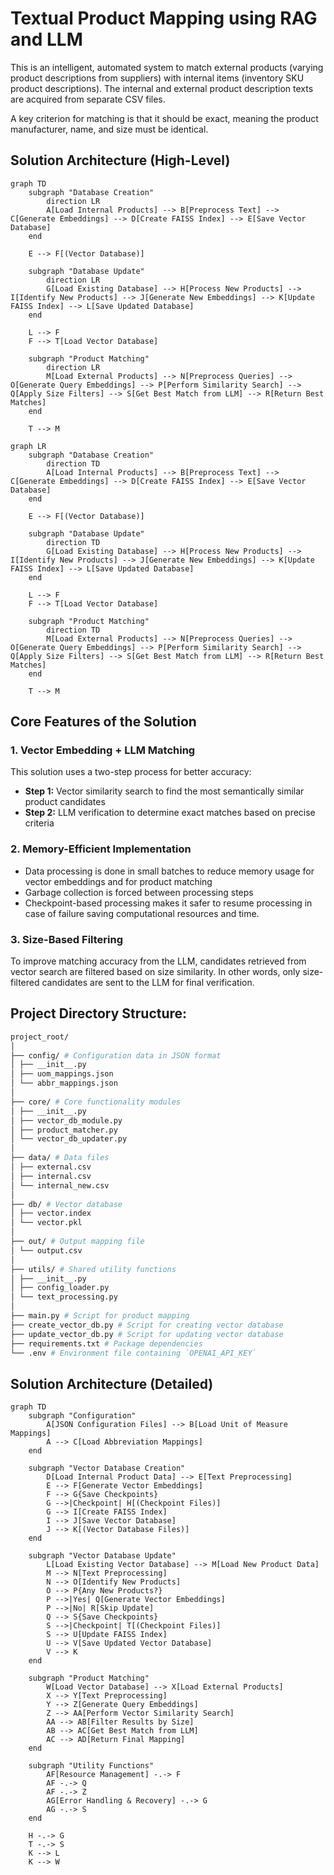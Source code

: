 # Textual Product Mapping using RAG and LLM

This is an intelligent, automated system to match external products (varying product descriptions from suppliers) with internal items (inventory SKU product descriptions). The internal and external product description texts are acquired from separate CSV files.

A key criterion for matching is that it should be exact, meaning the product manufacturer, name, and size must be identical.

## Solution Architecture (High-Level)

```mermaid
graph TD
    subgraph "Database Creation"
        direction LR
        A[Load Internal Products] --> B[Preprocess Text] --> C[Generate Embeddings] --> D[Create FAISS Index] --> E[Save Vector Database]
    end

    E --> F[(Vector Database)]

    subgraph "Database Update"
        direction LR
        G[Load Existing Database] --> H[Process New Products] --> I[Identify New Products] --> J[Generate New Embeddings] --> K[Update FAISS Index] --> L[Save Updated Database]
    end

    L --> F
    F --> T[Load Vector Database]

    subgraph "Product Matching"
        direction LR
        M[Load External Products] --> N[Preprocess Queries] --> O[Generate Query Embeddings] --> P[Perform Similarity Search] --> Q[Apply Size Filters] --> S[Get Best Match from LLM] --> R[Return Best Matches]
    end

    T --> M
```

```mermaid
graph LR
    subgraph "Database Creation"
        direction TD
        A[Load Internal Products] --> B[Preprocess Text] --> C[Generate Embeddings] --> D[Create FAISS Index] --> E[Save Vector Database]
    end

    E --> F[(Vector Database)]

    subgraph "Database Update"
        direction TD
        G[Load Existing Database] --> H[Process New Products] --> I[Identify New Products] --> J[Generate New Embeddings] --> K[Update FAISS Index] --> L[Save Updated Database]
    end

    L --> F
    F --> T[Load Vector Database]

    subgraph "Product Matching"
        direction TD
        M[Load External Products] --> N[Preprocess Queries] --> O[Generate Query Embeddings] --> P[Perform Similarity Search] --> Q[Apply Size Filters] --> S[Get Best Match from LLM] --> R[Return Best Matches]
    end

    T --> M
```

## Core Features of the Solution

### 1. Vector Embedding + LLM Matching

This solution uses a two-step process for better accuracy:

- **Step 1:** Vector similarity search to find the most semantically similar product candidates
- **Step 2:** LLM verification to determine exact matches based on precise criteria

### 2. Memory-Efficient Implementation

- Data processing is done in small batches to reduce memory usage for vector embeddings and for product matching
- Garbage collection is forced between processing steps
- Checkpoint-based processing makes it safer to resume processing in case of failure saving computational resources and time.

### 3. Size-Based Filtering

To improve matching accuracy from the LLM, candidates retrieved from vector search are filtered based on size similarity. In other words, only size-filtered candidates are sent to the LLM for final verification.

## Project Directory Structure:

```bash
project_root/
│
├── config/ # Configuration data in JSON format
│ ├── __init__.py
│ ├── uom_mappings.json
│ └── abbr_mappings.json
│
├── core/ # Core functionality modules
│ ├── __init__.py
│ ├── vector_db_module.py
│ ├── product_matcher.py
│ └── vector_db_updater.py
│
├── data/ # Data files
│ ├── external.csv
│ ├── internal.csv
│ └── internal_new.csv
│
├── db/ # Vector database
│ ├── vector.index
│ └── vector.pkl
│
├── out/ # Output mapping file
│ └── output.csv
│
├── utils/ # Shared utility functions
│ ├── __init__.py
│ ├── config_loader.py
│ └── text_processing.py
│
├── main.py # Script for product mapping
├── create_vector_db.py # Script for creating vector database
├── update_vector_db.py # Script for updating vector database
├── requirements.txt # Package dependencies
└── .env # Environment file containing `OPENAI_API_KEY`
```

## Solution Architecture (Detailed)

```mermaid
graph TD
    subgraph "Configuration"
        A[JSON Configuration Files] --> B[Load Unit of Measure Mappings]
        A --> C[Load Abbreviation Mappings]
    end

    subgraph "Vector Database Creation"
        D[Load Internal Product Data] --> E[Text Preprocessing]
        E --> F[Generate Vector Embeddings]
        F --> G{Save Checkpoints}
        G -->|Checkpoint| H[(Checkpoint Files)]
        G --> I[Create FAISS Index]
        I --> J[Save Vector Database]
        J --> K[(Vector Database Files)]
    end

    subgraph "Vector Database Update"
        L[Load Existing Vector Database] --> M[Load New Product Data]
        M --> N[Text Preprocessing]
        N --> O[Identify New Products]
        O --> P{Any New Products?}
        P -->|Yes| Q[Generate Vector Embeddings]
        P -->|No| R[Skip Update]
        Q --> S{Save Checkpoints}
        S -->|Checkpoint| T[(Checkpoint Files)]
        S --> U[Update FAISS Index]
        U --> V[Save Updated Vector Database]
        V --> K
    end

    subgraph "Product Matching"
        W[Load Vector Database] --> X[Load External Products]
        X --> Y[Text Preprocessing]
        Y --> Z[Generate Query Embeddings]
        Z --> AA[Perform Vector Similarity Search]
        AA --> AB[Filter Results by Size]
        AB --> AC[Get Best Match from LLM]
        AC --> AD[Return Final Mapping]
    end

    subgraph "Utility Functions"
        AF[Resource Management] -.-> F
        AF -.-> Q
        AF -.-> Z
        AG[Error Handling & Recovery] -.-> G
        AG -.-> S
    end

    H -.-> G
    T -.-> S
    K --> L
    K --> W
```
